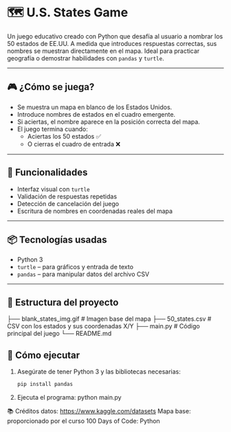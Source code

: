 # 🗺️ U.S. States Game

Un juego educativo creado con Python que desafía al usuario a nombrar los 50 estados de EE.UU. A medida que introduces respuestas correctas, sus nombres se muestran directamente en el mapa. Ideal para practicar geografía o demostrar habilidades con `pandas` y `turtle`.

---

## 🎮 ¿Cómo se juega?

- Se muestra un mapa en blanco de los Estados Unidos.
- Introduce nombres de estados en el cuadro emergente.
- Si aciertas, el nombre aparece en la posición correcta del mapa.
- El juego termina cuando:
  - Aciertas los 50 estados ✅
  - O cierras el cuadro de entrada ❌

---

## 🧠 Funcionalidades

- Interfaz visual con `turtle`
- Validación de respuestas repetidas
- Detección de cancelación del juego
- Escritura de nombres en coordenadas reales del mapa

---

## 📦 Tecnologías usadas

- Python 3
- `turtle` – para gráficos y entrada de texto
- `pandas` – para manipular datos del archivo CSV

---

## 📁 Estructura del proyecto
├── blank_states_img.gif # Imagen base del mapa
├── 50_states.csv # CSV con los estados y sus coordenadas X/Y
├── main.py # Código principal del juego
└── README.md

## 🚀 Cómo ejecutar

1. Asegúrate de tener Python 3 y las bibliotecas necesarias:
   ```bash
   pip install pandas
2.
   Ejecuta el programa:
  python main.py

  📚 Créditos
  datos: https://www.kaggle.com/datasets
  Mapa base: proporcionado por el curso 100 Days of Code: Python
  
 
